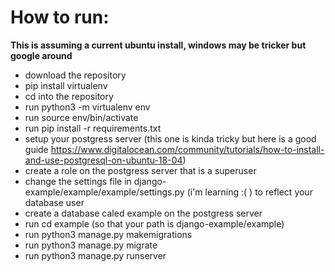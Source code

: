 # How to run:
**This is assuming a current ubuntu install, windows may be tricker but google around**
* download the repository
* pip install virtualenv
* cd into the repository
* run python3 -m virtualenv env
* run source env/bin/activate
* run pip install -r requirements.txt
* setup your postgress server (this one is kinda tricky but here is a good guide https://www.digitalocean.com/community/tutorials/how-to-install-and-use-postgresql-on-ubuntu-18-04)
* create a role on the postgress server that is a superuser
* change the settings file in django-example/example/example/settings.py (i'm learning :( ) to reflect your database user
* create a database caled example on the postgress server
* run cd example (so that your path is django-example/example)
* run python3 manage.py makemigrations
* run python3 manage.py migrate
* run python3 manage.py runserver
